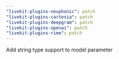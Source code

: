 ```yaml
---
"livekit-plugins-neuphonic": patch
"livekit-plugins-cartesia": patch
"livekit-plugins-deepgram": patch
"livekit-plugins-openai": patch
"livekit-plugins-rime": patch
---
```


Add string type support to model parameter
